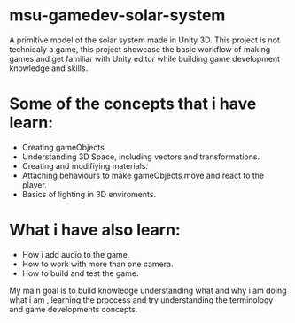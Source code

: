 # msu-gamedev-solar-system
A primitive model of the solar system made in Unity 3D. This project is not technicaly a game, this project showcase the basic workflow of making games and get familiar with Unity editor while building game development knowledge and skills.

# Some of the concepts that i have learn:
  - Creating gameObjects
  - Understanding 3D Space, including vectors and transformations.
  - Creating and modifiying materials.
  - Attaching behaviours to make gameObjects move and react to the player.
  - Basics of lighting in 3D enviroments.

# What i have also learn:
  - How i add audio to the game.
  - How to work with more than one camera.
  - How to build and test the game.

My main goal is to build knowledge understanding what and why i am doing what i am , learning the proccess and try understanding the terminology and game developments concepts.
